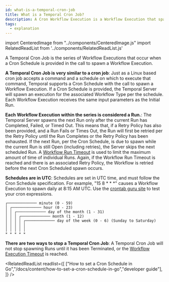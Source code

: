 ```yaml
---
id: what-is-a-temporal-cron-job
title: What is a Temporal Cron Job?
description: A Cron Workflow Execution is a Workflow Execution that spawns repeatedly, per a specified Cron Schedule.
tags:
  - explanation
---
```


import CenteredImage from "../components/CenteredImage.js"
import RelatedReadList from '../components/RelatedReadList.js'

A Temporal Cron Job is the series of Workflow Executions that occur when a Cron Schedule is provided in the call to spawn a Workflow Execution.

**A Temporal Cron Job is very similar to a cron job**: Just as a Linux based cron job accepts a command and a schedule on which to execute that command, Temporal supports a Cron Schedule with the call to spawn a Workflow Execution.
  If a Cron Schedule is provided, the Temporal Server will spawn an execution for the associated Workflow Type per the schedule. Each Workflow Execution receives the same input parameters as the Initial Run.

**Each Workflow Execution within the series is considered a Run.**:
  The Temporal Server spawns the next Run only after the current Run has Completed, Failed, or Timed Out.
  This means that, if a Retry Policy has also been provided, and a Run Fails or Times Out, the Run will first be retried per the Retry Policy until the Run Completes or the Retry Policy has been exhausted.
  If the next Run, per the Cron Schedule, is due to spawn while the current Run is still Open (including retries), the Server skips the next scheduled Run.
  A [Workflow Run Timeout](/docs/content/what-is-a-workflow-run-timeout) is used to limit the maximum amount of time of individual Runs.
  Again, if the Workflow Run Timeout is reached and there is an associated Retry Policy, the Workflow is retried before the next Cron Scheduled spawn occurs.

<CenteredImage
imagePath="/diagrams/temporal-cron-job-flow.svg"
imageSize="100"
title="Temporal Cron Job timeline"
/>

**Schedules are in UTC**: Schedules are set in UTC time, and must follow the Cron Schedule specification.
  For example, "15 8 \* \* \*" causes a Workflow Execution to spawn daily at 8:15 AM UTC.
  Use the [crontab guru site](https://crontab.guru/) to test your cron expressions.

```
┌───────────── minute (0 - 59)
│ ┌───────────── hour (0 - 23)
│ │ ┌───────────── day of the month (1 - 31)
│ │ │ ┌───────────── month (1 - 12)
│ │ │ │ ┌───────────── day of the week (0 - 6) (Sunday to Saturday)
│ │ │ │ │
│ │ │ │ │
* * * * *
```

**There are two ways to stop a Temporal Cron Job**: A Temporal Cron Job will not stop spawning Runs until it has been Terminated, or the [Workflow Execution Timeout](/docs/content/what-is-a-workflow-execution-timeout) is reached.

<RelatedReadList
readlist={[
["How to set a Cron Schedule in Go","/docs/content/how-to-set-a-cron-schedule-in-go","developer guide"],
]}
/>
